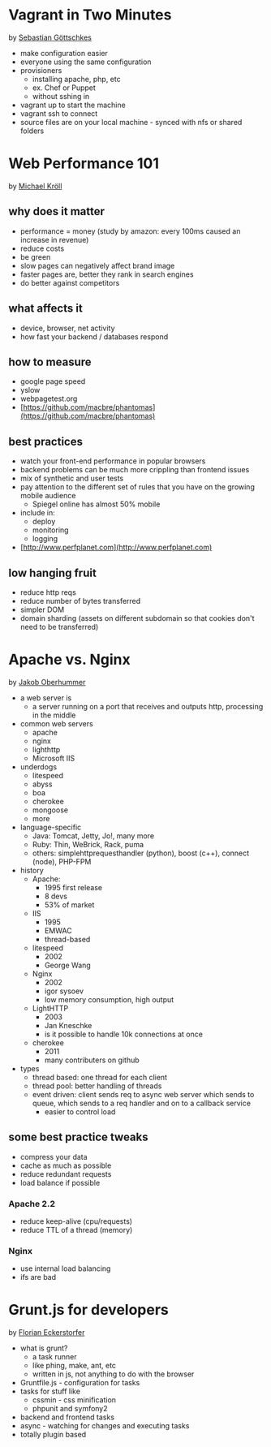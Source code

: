 Vagrant in Two Minutes
======================

by [Sebastian Göttschkes](https://twitter.com/sgoettschkes)

* make configuration easier
* everyone using the same configuration
* provisioners
  * installing apache, php, etc
  * ex. Chef or Puppet
  * without sshing in
* vagrant up to start the machine
* vagrant ssh to connect
* source files are on your local machine - synced with nfs or shared folders

Web Performance 101
===================

by [Michael Kröll](https://twitter.com/pierlopone)

why does it matter
------------------
* performance = money (study by amazon: every 100ms caused an increase in revenue)
* reduce costs
* be green
* slow pages can negatively affect brand image
* faster pages are, better they rank in search engines
* do better against competitors

what affects it
---------------
* device, browser, net activity
* how fast your backend / databases respond

how to measure
--------------
* google page speed
* yslow
* webpagetest.org
* [https://github.com/macbre/phantomas](https://github.com/macbre/phantomas)

best practices
--------------
* watch your front-end performance in popular browsers
* backend problems can be much more crippling than frontend issues
* mix of synthetic and user tests
* pay attention to the different set of rules that you have on the growing mobile audience
  * Spiegel online has almost 50% mobile
* include in:
  * deploy
  * monitoring
  * logging
* [http://www.perfplanet.com](http://www.perfplanet.com)

low hanging fruit
-----------------
* reduce http reqs
* reduce number of bytes transferred
* simpler DOM
* domain sharding (assets on different subdomain so that cookies don't need to be transferred)

Apache vs. Nginx
================

by [Jakob Oberhummer](http://www.meetup.com/viennaphp/members/96722012/)

* a web server is
  * a server running on a port that receives and outputs http, processing in the middle
* common web servers
  * apache
  * nginx
  * lighthttp
  * Microsoft IIS
* underdogs
  * litespeed
  * abyss
  * boa
  * cherokee
  * mongoose
  * more
* language-specific
  * Java: Tomcat, Jetty, Jo!, many more
  * Ruby: Thin, WeBrick, Rack, puma
  * others: simplehttprequesthandler (python), boost (c++), connect (node), PHP-FPM
* history
  * Apache:
    * 1995 first release
    * 8 devs
    * 53% of market
  * IIS
    * 1995
    * EMWAC
    * thread-based
  * litespeed
    * 2002
    * George Wang
  * Nginx
    * 2002
    * igor sysoev
    * low memory consumption, high output
  * LightHTTP
    * 2003
    * Jan Kneschke
    * is it possible to handle 10k connections at once
  * cherokee
    * 2011
    * many contributers on github
* types
  * thread based: one thread for each client
  * thread pool: better handling of threads
  * event driven: client sends req to async web server which sends to queue, which sends to a req handler and on to a callback service
    * easier to control load

some best practice tweaks
-------------------------
* compress your data
* cache as much as possible
* reduce redundant requests
* load balance if possible

### Apache 2.2 ###
* reduce keep-alive (cpu/requests)
* reduce TTL of a thread (memory)

### Nginx ###
* use internal load balancing
* ifs are bad

Grunt.js for developers
=======================

by [Florian Eckerstorfer](https://twitter.com/Florian_)

* what is grunt?
  * a task runner
  * like phing, make, ant, etc
  * written in js, not anything to do with the browser
* Gruntfile.js - configuration for tasks
* tasks for stuff like
  * cssmin - css minification
  * phpunit and symfony2
* backend and frontend tasks
* async - watching for changes and executing tasks
* totally plugin based